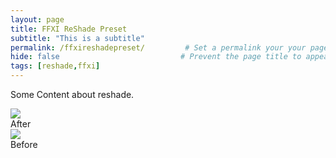 ```yaml
---
layout: page
title: FFXI ReShade Preset
subtitle: "This is a subtitle"  
permalink: /ffxireshadepreset/         # Set a permalink your your page
hide: false                           # Prevent the page title to appear in the navbar
tags: [reshade,ffxi]
---
```


Some Content about reshade.

<div class="mainSection">
        <div id="one" class="bal-container">
            <div class="bal-after">
                <img src="img/5.jpg">
                <div class="bal-afterPosition afterLabel">
                    After
                </div>
            </div>
            <div class="bal-before">
                <div class="bal-before-inset">
                    <img src="img/4.jpg">
                    <div class="bal-beforePosition beforeLabel">
                        Before
                    </div>
                </div>
            </div>
            <div class="bal-handle">
                <span class=" handle-left-arrow"></span>
                <span class="handle-right-arrow"></span>
            </div>
        </div> 
    </div>

<script src="/assets/js/imagecomparison.js"></script>

<script>
        new BeforeAfter({
            id: '#one'
        });
</script>

